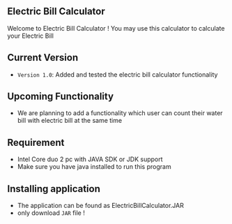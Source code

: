 ## Electric Bill Calculator

Welcome to Electric Bill Calculator ! You may use this calculator to calculate your Electric Bill

## Current Version

- `Version 1.0`: Added and tested the electric bill calculator functionality

## Upcoming Functionality
- We are planning to add a functionality which user can count their water bill with electric bill at the same time

## Requirement 
- Intel Core duo 2 pc with JAVA SDK or JDK support
- Make sure you have java installed to run this program

## Installing application
- The application can be found as ElectricBillCalculator.JAR 
- only download `JAR` file !

